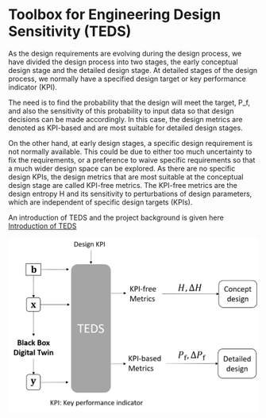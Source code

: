 # Toolbox for Engineering Design Sensitivity (TEDS)

As the design requirements are evolving during the design process, we have divided the design process into two stages, the early conceptual design stage and the detailed design stage. At detailed stages of the design process, we normally have a specified design target or key performance indicator (KPI). 

The need is to find the probability that the design will meet the target, P_f, and also the sensitivity of this probability to input data so that design decisions can be made accordingly. In this case, the design metrics are denoted as KPI-based and are most suitable for detailed design stages. 

On the other hand, at early design stages, a specific design requirement is not normally available. This could be due to either too much uncertainty to fix the requirements, or a preference to waive specific requirements so that a much wider design space can be explored. As there are no specific design KPIs, the design metrics that are most suitable at the conceptual design stage are called KPI-free metrics. The KPI-free metrics are the design entropy H and its sensitivity to perturbations of design parameters, which are independent of specific design targets (KPIs).

An introduction of TEDS and the project background is given here [Introduction of TEDS](/docs/TEDS_ToolboxEngineeringDesignSensitivity_Git.pdf) 

![TEDS for design process](/docs/TEDS_1.png) 
